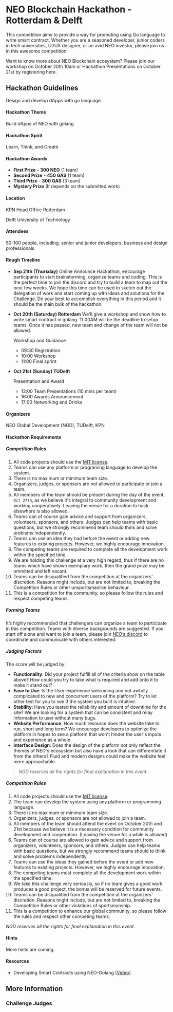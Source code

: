 # NEO Blockchain Hackathon - Rotterdam & Delft

This competition aims to provide a way for promoting using Go language to write smart contract. Whether you are a seasoned developer, junior coders in tech universities, UI/UX designer, or an avid NEO investor, please join us in this awesome competition. 

Want to know more about NEO Blockchain ecosystem? Please join our workshop on October 20th 10am or Hackathon Presentations on October 21st by registering here.

## Hackathon Guidelines

Design and develop dApps with go language.

#### Hackathon Theme

Build dApps of NEO with golang

#### Hackathon Spirit

Learn, Think, and Create

#### Hackathon Awards 

- **First Prize** - **300 NEO** (1 team)
- **Second Prize** - **450 GAS** (1 team)
- **Third Prize** - **300 GAS** (3 team)
- **Mystery Prize** (It depends on the submitted work)

#### Location

KPN Head Office Rotterdam

Delft University of Technology 

#### Attendees

50-100 people, including. senior and junior developers, business and design professionals

#### Rough Timeline

- **Sep 21th (Thursday)** Online Announce Hackathon, encourage participants to start brainstorming, organize teams and coding.
This is the perfect time to join the discord and try to build a team to map out the next few weeks. We hope this time can be used to sketch out the delegation of work and start coming up with ideas and solutions for the Challenge. Do your best to accomplish everything in this period and it should be the main bulk of the hackathon.

- **Oct 20th (Saturday) Rotterdam**
We'll give a workshop and show how to write smart contract in golang. 11:00AM will be the deadline to setup teams. Once it has passed, new team and change of the team will not be allowed. 

  Workshop and Guidance

  - 09:30 Registration
  - 10:00 Workshop
  - 11:00 Final sprint

- **Oct 21st (Sunday) TUDelft**

  Presentation and Award

  -  13:00 Team Presentations (10 mins per team)
  -  16:00 Awards Announcement
  -  17:00 Networking and Drinks

#### Organizers

NEO Global Development (NGD), TUDelft, KPN

#### Hackathon Requirements

##### Competition Rules   

1. All code projects should use the [MIT license](https://github.com/neo-ngd/Hackathon/blob/master/LICENSE).
2. Teams can use any platform or programing language to develop the system.
3. There is no maximum or minimum team size.
4. Organizers, judges, or sponsors are not allowed to participate or join a team.
5. All members of the team should be present during the day of the event, `Oct 27th`, as we believe it's integral to community development and working cooperatively. Leaving the venue for a duration to hack elsewhere is also allowed.
6. Teams can of course gain advice and support from organizers, volunteers, sponsors, and others. Judges can help teams with basic questions, but we strongly recommend team should think and solve problems independently.
7. Teams can use an idea they had before the event or adding new features to existing projects. However, we highly encourage innovation.
8. The competing teams are required to complete all the development work within the specified time.
9. We are holding this challenge at a very high regard, thus if there are no teams which have shown exemplary work, then the grand prize may be ommitted and left vacant.
10. Teams can be disqualified from the competition at the organizers' discretion. Reasons might include, but are not limited to, breaking the Competition Rules or other unsportsmanlike behaviour.
11. This is a competition for the community, so please follow the rules and respect competing teams.

##### Forming Teams

It’s highly recommended that challengers can organize a team to participate in this competition. Teams with diverse backgrounds are suggested. If you start off alone and want to join a team, please join [NEO’s discord](https://discordapp.com/invite/umsfhqs) to coordinate and communicate with others interested.

##### Judging Factors

The score will be judged by:

- **Functionality**: Did your project fulfill all of the criteria show on the table above? How could you try to take what is required and add onto it to make it stand out?
- **Ease to Use**: Is the User-experience welcoming and not awfully complicated to new and concurrent users of the platform? Try to let other test for you to see if the system you built is intuitive.
- **Stability**: Have you tested the reliability and amount of downtime for the site? We are looking for a system that can be consistent and relay information to user without many bugs.
- **Website Performance**: How much resource does the website take to run, short and long term? We encourage developers to optimize the platform in hopes to see a platform that won't hinder the user's inputs and experience as a whole.
- **Interface Design**: Does the design of the platform not only reflect the themes of NEO's ecosystem but also have a look that can differentiate it from the others? Fluid and modern designs could make the website feel more approachable.

> *NGD reserves all the rights for final explanation in this event.*

##### Competition Rules

1. All code projects should use the [MIT license](https://github.com/neo-ngd/Hackathon/blob/master/LICENSE).
2. The team can develop the system using any platform or programming language.
3. There is no maximum or minimum team size.
4. Organizers, judges, or sponsors are not allowed to join a team.
5. All members of the team should attend the event on October 20th and 21st because we believe it is a necessary condition for community development and cooperation. (Leaving the venue for a while is allowed)
6. Teams can of course are allowed to gain advice and support from organizers, volunteers, sponsors, and others. Judges can help teams with basic questions, but we strongly recommend teams should to think and solve problems independently.
7. Teams can use the ideas they gained before the event or add new features to existing projects. However, we highly encourage innovation.
8. The competing teams must complete all the development work within the specified time.
9. We take this challenge very seriously, so if no team gives a good work produces a good project, the bonus will be reserved for future events.
10. Teams can be disqualified from the competition at the organizers' discretion. Reasons might include, but are not limited to, breaking the Competition Rules or other violations of sportsmanship.
11. This is a competition to enhance our global community, so please follow the rules and respect other competing teams.

*NGD reserves all the rights for final explanation in this event.*

#### Hints
More hints are coming.

#### Resources

- Developing Smart Contracts using NEO-Golang [[Video](https://www.youtube.com/)]


## More Information

### Challenge Judges